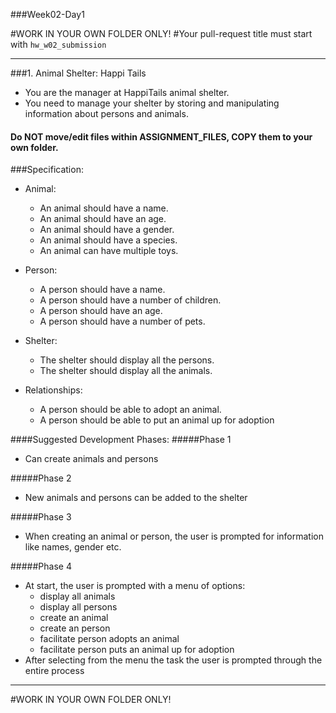###Week02-Day1


#WORK IN YOUR OWN FOLDER ONLY!
#Your pull-request title must start with `hw_w02_submission`

---

###1. Animal Shelter: Happi Tails
- You are the manager at HappiTails animal shelter.
- You need to manage your shelter by storing and manipulating information about persons and animals.
#### Do NOT move/edit files within ASSIGNMENT_FILES, COPY them to your own folder.


###Specification:
- Animal:
  - An animal should have a name.
  - An animal should have an age.
  - An animal should have a gender.
  - An animal should have a species.
  - An animal can have multiple toys.

- Person:
  - A person should have a name.
  - A person should have a number of children.
  - A person should have an age.
  - A person should have a number of pets.

- Shelter:
  - The shelter should display all the persons.
  - The shelter should display all the animals.

- Relationships:
  - A person should be able to adopt an animal.
  - A person should be able to put an animal up for adoption


####Suggested Development Phases:
#####Phase 1
- Can create animals and persons

#####Phase 2
- New animals and persons can be added to the shelter

#####Phase 3
- When creating an animal or person, the user is prompted for information like names, gender etc.

#####Phase 4
- At start, the user is prompted with a menu of options:
    - display all animals
    - display all persons
    - create an animal
    - create an person
    - facilitate person adopts an animal
    - facilitate person puts an animal up for adoption
- After selecting from the menu the task the user is prompted through the entire process

---

#WORK IN YOUR OWN FOLDER ONLY!



